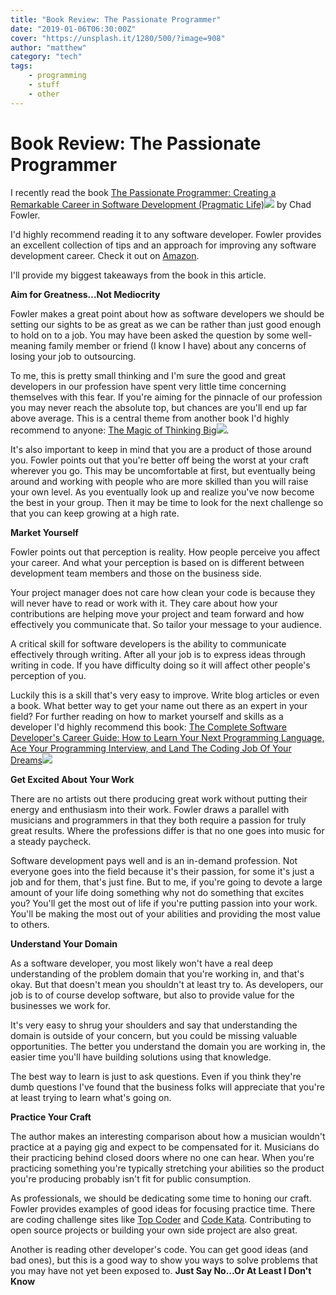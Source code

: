 ```yaml
---
title: "Book Review: The Passionate Programmer"
date: "2019-01-06T06:30:00Z"
cover: "https://unsplash.it/1280/500/?image=908"
author: "matthew"
category: "tech"
tags:
    - programming
    - stuff
    - other
---
```


# Book Review: The Passionate Programmer

I recently read the book [The Passionate Programmer: Creating a Remarkable Career in Software Development (Pragmatic Life)](https://www.amazon.com/gp/product/1934356344/ref=as_li_tl?ie=UTF8&camp=1789&creative=9325&creativeASIN=1934356344&linkCode=as2&tag=mbrowndev-20&linkId=3c419d3d5695017792ad3ac8fa7f0287)![](//ir-na.amazon-adsystem.com/e/ir?t=mbrowndev-20&l=am2&o=1&a=1934356344) by Chad Fowler. 

I'd highly recommend reading it to any software developer. Fowler provides an excellent collection of tips and an approach for improving any software development career. Check it out on [Amazon](https://www.amazon.com/gp/product/1934356344/ref=as_li_tl?ie=UTF8&camp=1789&creative=9325&creativeASIN=1934356344&linkCode=as2&tag=mbrowndev-20&linkId=3c419d3d5695017792ad3ac8fa7f0287). 

I'll provide my biggest takeaways from the book in this article. 

**Aim for Greatness...Not Mediocrity** 

Fowler makes a great point about how as software developers we should be setting our sights to be as great as we can be rather than just good enough to hold on to a job. You may have been asked the question by some well-meaning family member or friend (I know I have) about any concerns of losing your job to outsourcing. 

To me, this is pretty small thinking and I'm sure the good and great developers in our profession have spent very little time concerning themselves with this fear. If you're aiming for the pinnacle of our profession you may never reach the absolute top, but chances are you'll end up far above average. This is a central theme from another book I'd highly recommend to anyone: [The Magic of Thinking Big](https://www.amazon.com/gp/product/0671646788/ref=as_li_tl?ie=UTF8&camp=1789&creative=9325&creativeASIN=0671646788&linkCode=as2&tag=mbrowndev-20&linkId=987b8ea9ab5a7d82f71c0f74a496a710)![](//ir-na.amazon-adsystem.com/e/ir?t=mbrowndev-20&l=am2&o=1&a=0671646788). 

It's also important to keep in mind that you are a product of those around you. Fowler points out that you're better off being the worst at your craft wherever you go. This may be uncomfortable at first, but eventually being around and working with people who are more skilled than you will raise your own level. As you eventually look up and realize you've now become the best in your group.  Then it may be time to look for the next challenge so that you can keep growing at a high rate. 

**Market Yourself** 

Fowler points out that perception is reality. How people perceive you affect your career. And what your perception is based on is different between development team members and those on the business side. 

Your project manager does not care how clean your code is because they will never have to read or work with it. They care about how your contributions are helping move your project and team forward and how effectively you communicate that. So tailor your message to your audience. 

A critical skill for software developers is the ability to communicate effectively through writing. After all your job is to express ideas through writing in code. If you have difficulty doing so it will affect other people's perception of you. 

Luckily this is a skill that's very easy to improve. Write blog articles or even a book. What better way to get your name out there as an expert in your field? For further reading on how to market yourself and skills as a developer I'd highly recommend this book: [The Complete Software Developer's Career Guide: How to Learn Your Next Programming Language, Ace Your Programming Interview, and Land The Coding Job Of Your Dreams](https://www.amazon.com/gp/product/B073X6GNJ1/ref=as_li_tl?ie=UTF8&camp=1789&creative=9325&creativeASIN=B073X6GNJ1&linkCode=as2&tag=mbrowndev-20&linkId=0828d95c229f4f174767d00c6254071f)![](//ir-na.amazon-adsystem.com/e/ir?t=mbrowndev-20&l=am2&o=1&a=B073X6GNJ1) 

**Get Excited About Your Work**

There are no artists out there producing great work without putting their energy and enthusiasm into their work. Fowler draws a parallel with musicians and programmers in that they both require a passion for truly great results. Where the professions differ is that no one goes into music for a steady paycheck. 

Software development pays well and is an in-demand profession. Not everyone goes into the field because it's their passion, for some it's just a job and for them, that's just fine. But to me, if you're going to devote a large amount of your life doing something why not do something that excites you? You'll get the most out of life if you're putting passion into your work. You'll be making the most out of your abilities and providing the most value to others. 

**Understand Your Domain** 

As a software developer, you most likely won't have a real deep understanding of the problem domain that you're working in, and that's okay. But that doesn't mean you shouldn't at least try to. As developers, our job is to of course develop software, but also to provide value for the businesses we work for. 

It's very easy to shrug your shoulders and say that understanding the domain is outside of your concern, but you could be missing valuable opportunities. The better you understand the domain you are working in, the easier time you'll have building solutions using that knowledge. 

The best way to learn is just to ask questions. Even if you think they're dumb questions I've found that the business folks will appreciate that you're at least trying to learn what's going on. 

**Practice Your Craft**

The author makes an interesting comparison about how a musician wouldn't practice at a paying gig and expect to be compensated for it. Musicians do their practicing behind closed doors where no one can hear. When you're practicing something you're typically stretching your abilities so the product you're producing probably isn't fit for public consumption. 

As professionals, we should be dedicating some time to honing our craft. Fowler provides examples of good ideas for focusing practice time. There are coding challenge sites like [Top Coder](https://www.topcoder.com/) and [Code Kata](http://codekata.com/). Contributing to open source projects or building your own side project are also great. 

Another is reading other developer's code. You can get good ideas (and bad ones), but this is a good way to show you ways to solve problems that you may have not yet been exposed to. **Just Say No...Or At Least I Don't Know**